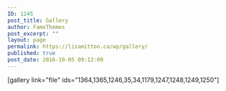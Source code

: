 ```yaml
---
ID: 1245
post_title: Gallery
author: FameThemes
post_excerpt: ""
layout: page
permalink: https://lisamittoo.ca/wp/gallery/
published: true
post_date: 2016-10-05 09:12:09
---
```

[gallery link="file" ids="1364,1365,1246,35,34,1179,1247,1248,1249,1250"]